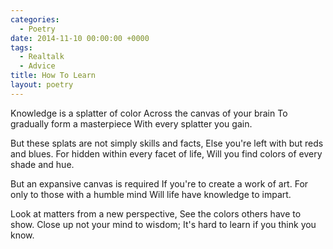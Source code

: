 ```yaml
---
categories:
  - Poetry
date: 2014-11-10 00:00:00 +0000
tags:
  - Realtalk
  - Advice
title: How To Learn
layout: poetry
---
```


Knowledge is a splatter of color
Across the canvas of your brain
To gradually form a masterpiece
With every splatter you gain.

But these splats are not simply skills and facts,
Else you're left with but reds and blues.
For hidden within every facet of life,
Will you find colors of every shade and hue.

But an expansive canvas is required
If you're to create a work of art.
For only to those with a humble mind
Will life have knowledge to impart.

Look at matters from a new perspective,
See the colors others have to show.
Close up not your mind to wisdom;
It's hard to learn if you think you know.
